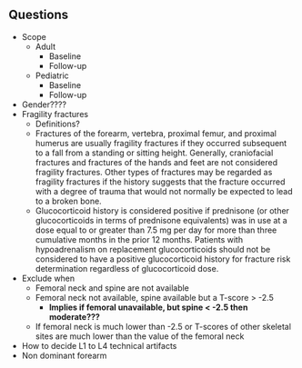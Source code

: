 ## Questions
* Scope
    * Adult
        * Baseline
        * Follow-up
    * Pediatric
        * Baseline
        * Follow-up
* Gender????
* Fragility fractures
    * Definitions?
    * Fractures of the forearm, vertebra, proximal femur, and proximal humerus are usually fragility fractures if they occurred subsequent to a fall from a standing or sitting height. Generally, craniofacial fractures and fractures of the hands and feet are not considered fragility fractures. Other types of fractures may be regarded as fragility fractures if the history suggests that the fracture occurred with a degree of trauma that would not normally be expected to lead to a broken bone.
    * Glucocorticoid history is considered positive if prednisone (or other glucocorticoids in terms of prednisone equivalents) was in use at a dose equal to or greater than 7.5 mg per day for more than three cumulative months in the prior 12 months. Patients with hypoadrenalism on replacement glucocorticoids should not be considered to have a positive glucocorticoid history for fracture risk determination regardless of glucocorticoid dose.
* Exclude when
    * Femoral neck and spine are not available 
    * Femoral neck not available, spine available but a T-score > -2.5
        * **Implies if femoral unavailable, but spine < -2.5 then moderate???**
    * If femoral neck is much lower than -2.5 or T-scores of other skeletal sites are much lower than the value of the femoral neck
* How to decide L1 to L4 technical artifacts
* Non dominant forearm
